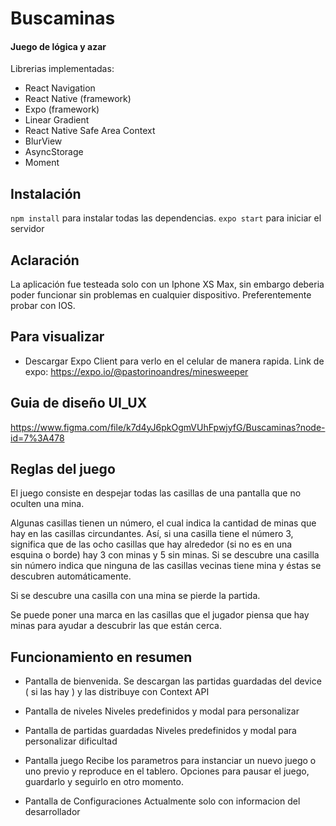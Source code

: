 # Buscaminas
#### Juego de lógica y azar

Librerias implementadas:
* React Navigation
* React Native (framework)
* Expo (framework)
* Linear Gradient
* React Native Safe Area Context
* BlurView
* AsyncStorage
* Moment

## Instalación
`npm install` para instalar todas las dependencias.
`expo start`  para iniciar el servidor

## Aclaración
La aplicación fue testeada solo con un Iphone XS Max, sin embargo deberia poder funcionar sin problemas en cualquier dispositivo.
Preferentemente probar con IOS.

## Para visualizar
* Descargar Expo Client para verlo en el celular de manera rapida.
Link de expo: https://expo.io/@pastorinoandres/minesweeper

## Guia de diseño UI_UX
https://www.figma.com/file/k7d4yJ6pkOgmVUhFpwjyfG/Buscaminas?node-id=7%3A478

## Reglas del juego
El juego consiste en despejar todas las casillas de una pantalla que no oculten una mina.

Algunas casillas tienen un número, el cual indica la cantidad de minas que hay en las casillas circundantes. Así, si una casilla tiene el número 3, significa que de las ocho casillas que hay alrededor (si no es en una esquina o borde) hay 3 con minas y 5 sin minas. Si se descubre una casilla sin número indica que ninguna de las casillas vecinas tiene mina y éstas se descubren automáticamente.

Si se descubre una casilla con una mina se pierde la partida.

Se puede poner una marca en las casillas que el jugador piensa que hay minas para ayudar a descubrir las que están cerca.

## Funcionamiento en resumen

* Pantalla de bienvenida.
Se descargan las partidas guardadas del device ( si las hay ) y las distribuye con Context API

* Pantalla de niveles
Niveles predefinidos y modal para personalizar

* Pantalla de partidas guardadas
Niveles predefinidos y modal para personalizar dificultad

* Pantalla juego
Recibe los parametros para instanciar un nuevo juego o uno previo y reproduce en el tablero.
Opciones para pausar el juego, guardarlo y seguirlo en otro momento.

* Pantalla de Configuraciones
Actualmente solo con informacion del desarrollador

